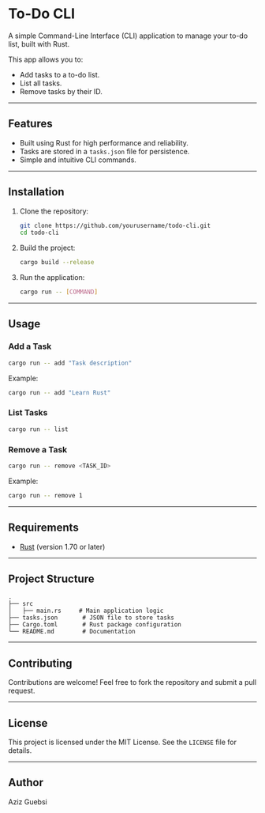 # To-Do CLI

A simple Command-Line Interface (CLI) application to manage your to-do list, built with Rust.

This app allows you to:
- Add tasks to a to-do list.
- List all tasks.
- Remove tasks by their ID.

---

## Features
- Built using Rust for high performance and reliability.
- Tasks are stored in a `tasks.json` file for persistence.
- Simple and intuitive CLI commands.

---

## Installation

1. Clone the repository:
   ```bash
   git clone https://github.com/yourusername/todo-cli.git
   cd todo-cli
   ```

2. Build the project:
   ```bash
   cargo build --release
   ```

3. Run the application:
   ```bash
   cargo run -- [COMMAND]
   ```

---

## Usage

### Add a Task
```bash
cargo run -- add "Task description"
```

Example:
```bash
cargo run -- add "Learn Rust"
```

### List Tasks
```bash
cargo run -- list
```

### Remove a Task
```bash
cargo run -- remove <TASK_ID>
```

Example:
```bash
cargo run -- remove 1
```

---

## Requirements
- [Rust](https://www.rust-lang.org/tools/install) (version 1.70 or later)

---

## Project Structure

```
.
├── src
│   ├── main.rs     # Main application logic
├── tasks.json       # JSON file to store tasks
├── Cargo.toml       # Rust package configuration
└── README.md        # Documentation
```

---

## Contributing
Contributions are welcome! Feel free to fork the repository and submit a pull request.

---

## License
This project is licensed under the MIT License. See the `LICENSE` file for details.

---

## Author
Aziz Guebsi